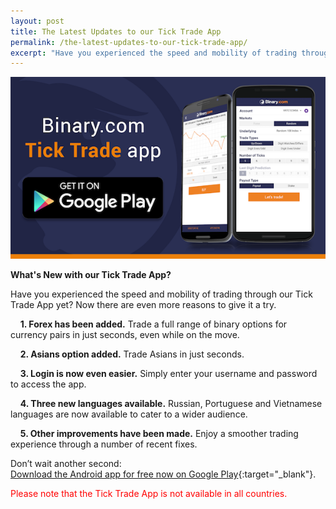 ```yaml
---
layout: post
title: The Latest Updates to our Tick Trade App
permalink: /the-latest-updates-to-our-tick-trade-app/
excerpt: "Have you experienced the speed and mobility of trading through our Tick Trade App yet? Now there are even more reasons to give it a try..."
---
```




<a href="https://play.google.com/store/apps/details?id=com.binary.ticktrade&utm_source=blog&utm_medium=social&utm_campaign=blog_post_en" target="_blank"><img src="/images/ticktrade2-resized.png" alt=""></a>

**What's New with our Tick Trade App?**

Have you experienced the speed and mobility of trading through our Tick Trade App yet? Now there are even more reasons to give it a try.

&nbsp;&nbsp;&nbsp;&nbsp;**1. Forex has been added.** Trade a full range of binary options for currency pairs in just seconds, even while on the move.

&nbsp;&nbsp;&nbsp;&nbsp;**2. Asians option added.** Trade Asians in just seconds.

&nbsp;&nbsp;&nbsp;&nbsp;**3. Login is now even easier.** Simply enter your username and password to access the app. 

&nbsp;&nbsp;&nbsp;&nbsp;**4. Three new languages available.** Russian, Portuguese and Vietnamese languages are now available to cater to a wider audience.

&nbsp;&nbsp;&nbsp;&nbsp;**5. Other improvements have been made.** Enjoy a smoother trading experience through a number of recent fixes.

Don’t wait another second:  
[Download the Android app for free now on Google Play](https://play.google.com/store/apps/details?id=com.binary.ticktrade&utm_source=blog&utm_medium=social&utm_campaign=blog_post_en){:target="_blank"}.

<font color="red">Please note that the Tick Trade App is not available in all countries.</font>
